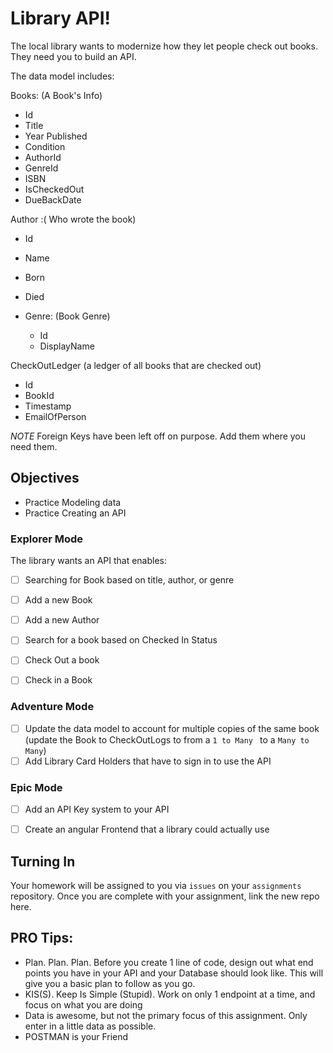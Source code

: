 # Library API!

The local library wants to modernize how they let people check out books. They need you to build an API. 

The data model includes: 


Books: (A Book's Info)
  - Id
  - Title
  - Year Published
  - Condition
  - AuthorId 
  - GenreId
  - ISBN
  - IsCheckedOut
  - DueBackDate

Author :( Who wrote the book)
  - Id
  - Name
  - Born
  - Died

- Genre: (Book Genre)
  - Id
  - DisplayName

CheckOutLedger (a ledger of all books that are checked out)
  - Id
  - BookId
  - Timestamp
  - EmailOfPerson

*NOTE* Foreign Keys have been left off on purpose. Add them where you need them.     


## Objectives
- Practice Modeling data
- Practice Creating an API

### Explorer Mode

The library wants an API that enables: 

- [ ] Searching for Book based on title, author, or genre
- [ ] Add a new Book
- [ ] Add a new Author
- [ ] Search for a book based on Checked In Status
- [ ] Check Out a book
- [ ] Check in a Book



### Adventure Mode
- [ ] Update the data model to account for multiple copies of the same book (update the Book to CheckOutLogs to from a `1 to Many ` to a `Many to Many`)
- [ ] Add Library Card Holders that have to sign in to use the API

### Epic Mode
- [ ] Add an API Key system to your API
- [ ] Create an angular Frontend that a library could actually use  


## Turning In

Your homework will be assigned to you via `issues` on your `assignments` repository. Once you are complete with your assignment, link the new repo here.


## PRO Tips: 

- Plan. Plan. Plan. Before you create 1 line of code, design out what end points you have in your API and your Database should look like. This will give you a basic plan to follow as you go. 
- KIS(S). Keep Is Simple (Stupid). Work on only 1 endpoint at a time, and focus on what you are doing
- Data is awesome, but not the primary focus of this assignment. Only enter in a little data as possible. 
- POSTMAN is your Friend